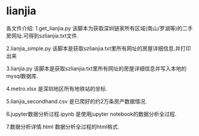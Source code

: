 # lianjia
各文件介绍:
1.get_lianjia.py  该脚本为获取深圳链家所有区域(南山/罗湖等)的二手房网址.可得到szlianjia.txt文件.

2.lianjia_simple.py 该脚本是获取szlianjia.txt里所有网址的房屋详细信息.并打印出来

3.lianjia.py 该脚本是获取szlianjia.txt里所有网址的房屋详细信息并写入本地的mysql数据库.

4.metro.xlsx 是深圳地区所有地铁站的坐标.

5.lianjia_secondhand.csv 是已爬好的约2万条房产数据情况.


6.jupyter数据分析过程.ipynb 是使用jupyter notebook的数据分析全过程.

7.数据分析详情.html 数据分析全过程的html格式.
